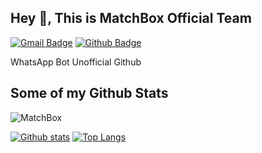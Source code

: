 ## Hey 👋, This is MatchBox Official Team
[![Gmail Badge](https://img.shields.io/badge/-Support@Matchbox.com-c14438?style=flat&logo=Gmail&logoColor=white&link=mailto:Support@Matchbox.com)](mailto:Support@Matchbox.com) [![Github Badge](https://img.shields.io/badge/-MatchBox-grey?style=flat&logo=github&logoColor=white&link=https://github.com/MatchBox/)](https://www.github.com/MatchBox/) <p align='left'>WhatsApp Bot Unofficial Github</p>
## Some of my Github Stats
<p align=left> <img src=https://komarev.com/ghpvc/?username=MatchBox alt=MatchBox /> </p>

[![Github stats](https://github-readme-stats.vercel.app/api?username=MatchBox-ID&show_icons=true&include_all_commits=true)](https://github.com/MatchBox/github-readme-stats)
[![Top Langs](https://github-readme-stats.vercel.app/api/top-langs/?username=MatchBox-ID&layout=compact)](https://github.com/MatchBox/github-readme-stats)
